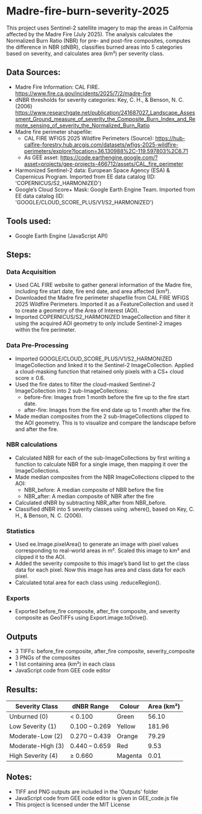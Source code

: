 # Madre-fire-burn-severity-2025
This project uses Sentinel-2 satellite imagery to map the areas in California affected by the Madre Fire (July 2025). The analysis calculates the Normalized Burn Ratio (NBR) for pre- and post-fire composites, computes the difference in NBR (dNBR), classifies burned areas into 5 categories based on severity, and calculates area (km²) per severity class.

## Data Sources:
- Madre Fire Information: CAL FIRE. https://www.fire.ca.gov/incidents/2025/7/2/madre-fire
- dNBR thresholds for severity categories: Key, C. H., & Benson, N. C. (2006) https://www.researchgate.net/publication/241687027_Landscape_Assessment_Ground_measure_of_severity_the_Composite_Burn_Index_and_Remote_sensing_of_severity_the_Normalized_Burn_Ratio
- Madre fire perimeter shapefile: 
  - CAL FIRE WFIGS 2025 Wildfire Perimeters (Source): https://hub-calfire-forestry.hub.arcgis.com/datasets/wfigs-2025-wildfire-perimeters/explore?location=36.130988%2C-119.597803%2C6.71
  - As GEE asset: https://code.earthengine.google.com/?asset=projects/gee-projects-466712/assets/CAL_fire_perimeter
- Harmonized Sentinel-2 data: European Space Agency (ESA) & Copernicus Program. Imported from EE data catalog (ID: 'COPERNICUS/S2_HARMONIZED')
- Google’s Cloud Score+ Mask: Google Earth Engine Team. Imported from EE data catalog (ID: 'GOOGLE/CLOUD_SCORE_PLUS/V1/S2_HARMONIZED')

## Tools used:
- Google Earth Engine (JavaScript API)

## Steps:
### Data Acquisition
- Used CAL FIRE website to gather general information of the Madre fire, including fire start date, fire end date, and area affected (km²).
- Downloaded the Madre fire perimeter shapefile from CAL FIRE WFIGS 2025 Wildfire Perimeters. Imported it as a FeatureCollection and used it to create a geometry of the Area of Interest (AOI).
- Imported COPERNICUS/S2_HARMONIZED ImageCollection and filter it using the acquired AOI geometry to only include Sentinel-2 images within the fire perimeter.

### Data Pre-Processing
- Imported GOOGLE/CLOUD_SCORE_PLUS/V1/S2_HARMONIZED ImageCollection and linked it to the Sentinel-2 ImageCollection. Applied a cloud-masking function that retained only pixels with a CS+ cloud score ≥ 0.6.
- Used the fire dates to filter the cloud-masked Sentinel-2 ImageCollection into 2 sub-ImageCollections:
  - before-fire: Images from 1 month before the fire up to the fire start date.
  - after-fire: Images from the fire end date up to 1 month after the fire.
- Made median composites from the 2 sub-ImageCollections clipped to the AOI geometry. This is to visualize and compare the landscape before and after the fire.

### NBR calculations
- Calculated NBR for each of the sub-ImageCollections by first writing a function to calculate NBR for a single image, then mapping it over the ImageCollections. 
- Made median composites from the NBR ImageCollections clipped to the AOI:
  - NBR_before: A median composite of NBR before the fire
  - NBR_after: A median composite of NBR after the fire
- Calculated dNBR by subtracting NBR_after from NBR_before.
- Classified dNBR into 5 severity classes using .where(), based on Key, C. H., & Benson, N. C. (2006).

### Statistics
- Used ee.Image.pixelArea() to generate an image with pixel values corresponding to real-world areas in m². Scaled this image to km² and clipped it to the AOI.
- Added the severity composite to this image’s band list to get the class data for each pixel. Now this image has area and class data for each pixel.
- Calculated total area for each class using .reduceRegion().

### Exports
- Exported before_fire composite, after_fire composite, and severity composite as GeoTIFFs using Export.image.toDrive().

## Outputs
- 3 TIFFs: before_fire composite, after_fire composite, severity_composite
- 3 PNGs of the composites
- 1 list containing area (km²) in each class
- JavaScript code from GEE code editor

## Results:
| Severity Class   | dNBR Range       | Colour   | Area (km²) |
|------------------|------------------|----------|------------|
| Unburned (0)        | < 0.100       | Green    | 56.10     |
| Low Severity (1)   | 0.100 – 0.269       | Yellow   | 181.96       |
| Moderate-Low (2)    | 0.270 – 0.439      | Orange   | 79.29      |
| Moderate-High (3)    | 0.440 – 0.659      | Red      | 9.53     |
| High Severity (4)    | ≥ 0.660           | Magenta  | 0.01       |

## Notes:
- TIFF and PNG outputs are included in the 'Outputs' folder
- JavaScript code from GEE code editor is given in GEE_code.js file
- This project is licensed under the MIT License




